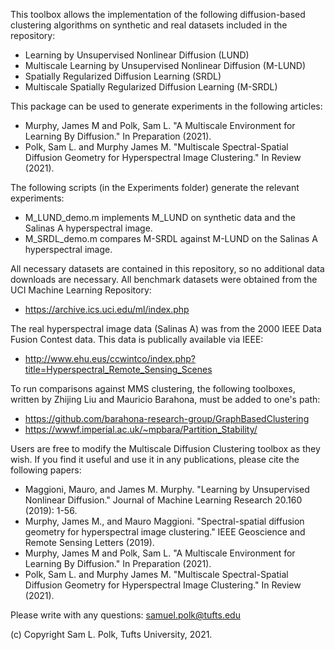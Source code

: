 This toolbox allows the implementation of the following diffusion-based clustering algorithms on synthetic and real datasets included in the repository:

 -  Learning by Unsupervised Nonlinear Diffusion (LUND)
 -  Multiscale Learning by Unsupervised Nonlinear Diffusion (M-LUND)
 -  Spatially Regularized Diffusion Learning (SRDL)
 -  Multiscale Spatially Regularized Diffusion Learning (M-SRDL)

This package can be used to generate experiments in the following articles:

   - Murphy, James M and Polk, Sam L. "A Multiscale Environment for Learning By Diffusion." In Preparation (2021).
   - Polk, Sam L. and Murphy James M. "Multiscale Spectral-Spatial Diffusion Geometry for Hyperspectral Image Clustering." In Review (2021).

The following scripts (in the Experiments folder) generate the relevant experiments:

   - M_LUND_demo.m implements M_LUND on synthetic data and the Salinas A hyperspectral image.
   - M_SRDL_demo.m compares M-SRDL against M-LUND on the Salinas A hyperspectral image.
   
All necessary datasets are contained in this repository, so no additional data downloads are necessary. All benchmark datasets were obtained from the UCI Machine Learning Repository: 

   - https://archive.ics.uci.edu/ml/index.php

The real hyperspectral image data (Salinas A) was from the 2000 IEEE Data Fusion Contest data. This data is publically available via IEEE: 

   - http://www.ehu.eus/ccwintco/index.php?title=Hyperspectral_Remote_Sensing_Scenes

To run comparisons against MMS clustering, the following toolboxes, written by Zhijing Liu and Mauricio Barahona, must be added to one's path:

   - https://github.com/barahona-research-group/GraphBasedClustering
   - https://wwwf.imperial.ac.uk/~mpbara/Partition_Stability/

Users are free to modify the Multiscale Diffusion Clustering toolbox as they wish. If you find it useful and use it in any publications, please cite the following papers:

   - Maggioni, Mauro, and James M. Murphy. "Learning by Unsupervised Nonlinear Diffusion." Journal of Machine Learning Research 20.160 (2019): 1-56.
   - Murphy, James M., and Mauro Maggioni. "Spectral-spatial diffusion geometry for hyperspectral image clustering." IEEE Geoscience and Remote Sensing Letters (2019).
   - Murphy, James M and Polk, Sam L. "A Multiscale Environment for Learning By Diffusion." In Preparation (2021).
   - Polk, Sam L. and Murphy James M. "Multiscale Spectral-Spatial Diffusion Geometry for Hyperspectral Image Clustering." In Review (2021).

Please write with any questions: samuel.polk@tufts.edu

(c) Copyright Sam L. Polk, Tufts University, 2021. 
